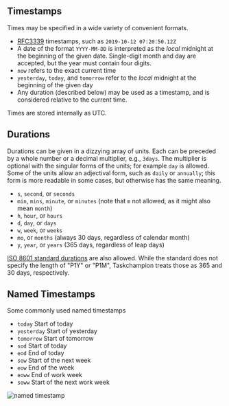 ## Timestamps

Times may be specified in a wide variety of convenient formats.

 * [RFC3339](https://datatracker.ietf.org/doc/html/rfc3339) timestamps, such as `2019-10-12 07:20:50.12Z`
 * A date of the format `YYYY-MM-DD` is interpreted as the _local_ midnight at the beginning of the given date.
   Single-digit month and day are accepted, but the year must contain four digits.
 * `now` refers to the exact current time
 * `yesterday`, `today`, and `tomorrow` refer to the _local_ midnight at the beginning of the given day
 * Any duration (described below) may be used as a timestamp, and is considered relative to the current time.

Times are stored internally as UTC.

## Durations

Durations can be given in a dizzying array of units.
Each can be preceded by a whole number or a decimal multiplier, e.g., `3days`.
The multiplier is optional with the singular forms of the units; for example `day` is allowed.
Some of the units allow an adjectival form, such as `daily` or `annually`; this form is more readable in some cases, but otherwise has the same meaning.

 * `s`, `second`, or `seconds`
 * `min`, `mins`, `minute`, or `minutes` (note that `m` not allowed, as it might also mean `month`)
 * `h`, `hour`, or `hours`
 * `d`, `day`, or `days`
 * `w`, `week`, or `weeks`
 * `mo`, or `months` (always 30 days, regardless of calendar month)
 * `y`, `year`, or `years` (365 days, regardless of leap days)

[ISO 8601 standard durations](https://en.wikipedia.org/wiki/ISO_8601#Durations) are also allowed.
While the standard does not specify the length of "P1Y" or "P1M", Taskchampion treats those as 365 and 30 days, respectively.


## Named Timestamps

Some commonly used named timestamps

 * `today` Start of today
 * `yesterday` Start of yesterday
 * `tomorrow` Start of tomorrow
 * `sod` Start of today
 * `eod` End of today
 * `sow` Start of the next week
 * `eow` End of the week
 * `eoww` End of work week
 * `soww` Start of the next work week


![named timestamp](/docs/assets/cgi/named_timestamp.jpg)
